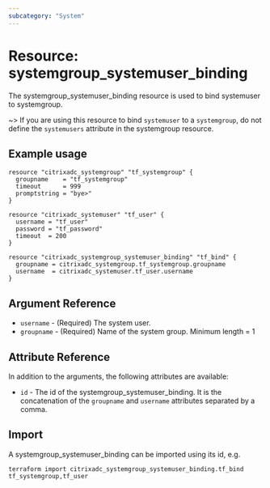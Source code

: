 ```yaml
---
subcategory: "System"
---
```


# Resource: systemgroup_systemuser_binding

The systemgroup_systemuser_binding resource is used to bind systemuser to systemgroup.

~>  If you are using this resource to bind `systemuser` to a `systemgroup`, do not define the `systemusers` attribute in the systemgroup resource.


## Example usage

```hcl
resource "citrixadc_systemgroup" "tf_systemgroup" {
  groupname    = "tf_systemgroup"
  timeout      = 999
  promptstring = "bye>"
}

resource "citrixadc_systemuser" "tf_user" {
  username = "tf_user"
  password = "tf_password"
  timeout  = 200
}

resource "citrixadc_systemgroup_systemuser_binding" "tf_bind" {
  groupname = citrixadc_systemgroup.tf_systemgroup.groupname
  username  = citrixadc_systemuser.tf_user.username
}

```


## Argument Reference

* `username` - (Required) The system user.
* `groupname` - (Required) Name of the system group. Minimum length =  1


## Attribute Reference

In addition to the arguments, the following attributes are available:

* `id` - The id of the systemgroup_systemuser_binding. It is the concatenation of the `groupname` and `username` attributes separated by a comma.


## Import

A systemgroup_systemuser_binding can be imported using its id, e.g.

```shell
terraform import citrixadc_systemgroup_systemuser_binding.tf_bind tf_systemgroup,tf_user
```
